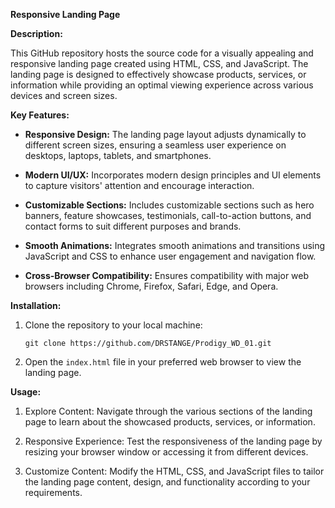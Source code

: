 **Responsive Landing Page**

**Description:**

This GitHub repository hosts the source code for a visually appealing and responsive landing page created using HTML, CSS, and JavaScript. The landing page is designed to effectively showcase products, services, or information while providing an optimal viewing experience across various devices and screen sizes.

**Key Features:**

- **Responsive Design:** The landing page layout adjusts dynamically to different screen sizes, ensuring a seamless user experience on desktops, laptops, tablets, and smartphones.

- **Modern UI/UX:** Incorporates modern design principles and UI elements to capture visitors' attention and encourage interaction.

- **Customizable Sections:** Includes customizable sections such as hero banners, feature showcases, testimonials, call-to-action buttons, and contact forms to suit different purposes and brands.

- **Smooth Animations:** Integrates smooth animations and transitions using JavaScript and CSS to enhance user engagement and navigation flow.

- **Cross-Browser Compatibility:** Ensures compatibility with major web browsers including Chrome, Firefox, Safari, Edge, and Opera.

**Installation:**

1. Clone the repository to your local machine:

   ```
   git clone https://github.com/DRSTANGE/Prodigy_WD_01.git
   ```

2. Open the `index.html` file in your preferred web browser to view the landing page.

**Usage:**

1. Explore Content: Navigate through the various sections of the landing page to learn about the showcased products, services, or information.

2. Responsive Experience: Test the responsiveness of the landing page by resizing your browser window or accessing it from different devices.

3. Customize Content: Modify the HTML, CSS, and JavaScript files to tailor the landing page content, design, and functionality according to your requirements.



